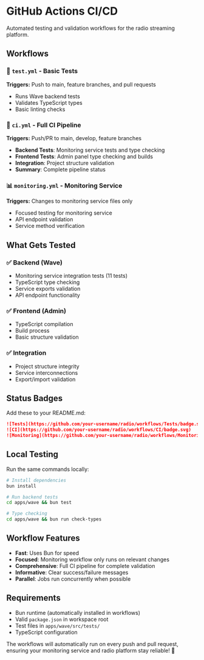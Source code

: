 # GitHub Actions CI/CD

Automated testing and validation workflows for the radio streaming platform.

## Workflows

### 🧪 `test.yml` - Basic Tests
**Triggers:** Push to main, feature branches, and pull requests
- Runs Wave backend tests
- Validates TypeScript types
- Basic linting checks

### 🔄 `ci.yml` - Full CI Pipeline
**Triggers:** Push/PR to main, develop, feature branches
- **Backend Tests**: Monitoring service tests and type checking
- **Frontend Tests**: Admin panel type checking and builds
- **Integration**: Project structure validation
- **Summary**: Complete pipeline status

### 📊 `monitoring.yml` - Monitoring Service
**Triggers:** Changes to monitoring service files only
- Focused testing for monitoring service
- API endpoint validation
- Service method verification

## What Gets Tested

### ✅ Backend (Wave)
- Monitoring service integration tests (11 tests)
- TypeScript type checking
- Service exports validation
- API endpoint functionality

### ✅ Frontend (Admin)
- TypeScript compilation
- Build process
- Basic structure validation

### ✅ Integration
- Project structure integrity
- Service interconnections
- Export/import validation

## Status Badges

Add these to your README.md:

```markdown
![Tests](https://github.com/your-username/radio/workflows/Tests/badge.svg)
![CI](https://github.com/your-username/radio/workflows/CI/badge.svg)
![Monitoring](https://github.com/your-username/radio/workflows/Monitoring%20Service/badge.svg)
```

## Local Testing

Run the same commands locally:

```bash
# Install dependencies
bun install

# Run backend tests
cd apps/wave && bun test

# Type checking
cd apps/wave && bun run check-types
```

## Workflow Features

- **Fast**: Uses Bun for speed
- **Focused**: Monitoring workflow only runs on relevant changes
- **Comprehensive**: Full CI pipeline for complete validation
- **Informative**: Clear success/failure messages
- **Parallel**: Jobs run concurrently when possible

## Requirements

- Bun runtime (automatically installed in workflows)
- Valid `package.json` in workspace root
- Test files in `apps/wave/src/tests/`
- TypeScript configuration

The workflows will automatically run on every push and pull request, ensuring your monitoring service and radio platform stay reliable! 🎵
